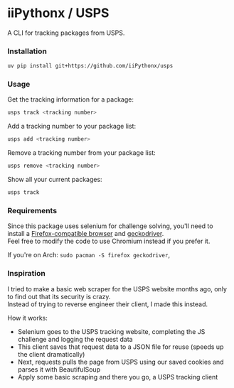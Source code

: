 # iiPythonx / USPS

A CLI for tracking packages from USPS.

### Installation

```sh
uv pip install git+https://github.com/iiPythonx/usps
```

### Usage

Get the tracking information for a package:
```sh
usps track <tracking number>
```

Add a tracking number to your package list:
```sh
usps add <tracking number>
```

Remove a tracking number from your package list:
```sh
usps remove <tracking number>
```

Show all your current packages:
```sh
usps track
```

### Requirements

Since this package uses selenium for challenge solving, you'll need to install a [Firefox-compatible browser](https://www.mozilla.org/en-US/firefox) and [geckodriver](https://github.com/mozilla/geckodriver/releases).  
Feel free to modify the code to use Chromium instead if you prefer it.

If you're on Arch: `sudo pacman -S firefox geckodriver`,

### Inspiration

I tried to make a basic web scraper for the USPS website months ago, only to find out that its security is crazy.  
Instead of trying to reverse engineer their client, I made this instead.

How it works:
- Selenium goes to the USPS tracking website, completing the JS challenge and logging the request data
- This client saves that request data to a JSON file for reuse (speeds up the client dramatically)
- Next, requests pulls the page from USPS using our saved cookies and parses it with BeautifulSoup
- Apply some basic scraping and there you go, a USPS tracking client
